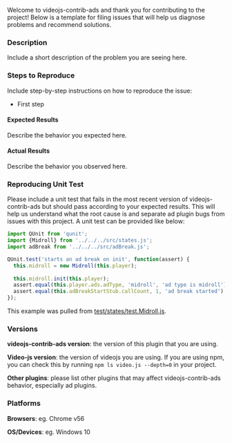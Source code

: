 Welcome to videojs-contrib-ads and thank you for contributing to the project! Below is a template for filing issues that will help us diagnose problems and recommend solutions.

### Description

Include a short description of the problem you are seeing here.

### Steps to Reproduce

Include step-by-step instructions on how to reproduce the issue:

* First step

#### Expected Results

Describe the behavior you expected here.

#### Actual Results

Describe the behavior you observed here.

### Reproducing Unit Test

Please include a unit test that fails in the most recent version of videojs-contrib-ads but should pass according to your expected results. This will help us understand what the root cause is and separate ad plugin bugs from issues with this project. A unit test can be provided like below:

```js
import QUnit from 'qunit';
import {Midroll} from '../../../src/states.js';
import adBreak from '../../../src/adBreak.js';

QUnit.test('starts an ad break on init', function(assert) {
  this.midroll = new Midroll(this.player);
    
  this.midroll.init(this.player);
  assert.equal(this.player.ads.adType, 'midroll', 'ad type is midroll');
  assert.equal(this.adBreakStartStub.callCount, 1, 'ad break started');
});
```

This example was pulled from [test/states/test.Midroll.js](../test/states/test.Midroll.js).

### Versions

**videojs-contrib-ads version**: the version of this plugin that you are using.

**Video-js version**: the version of videojs you are using. If you are using npm, you can check this by running `npm ls video.js --depth=0` in your project.

**Other plugins**: please list other plugins that may affect videojs-contrib-ads behavior, especially ad plugins.

### Platforms

**Browsers**: eg. Chrome v56

**OS/Devices**: eg. Windows 10
